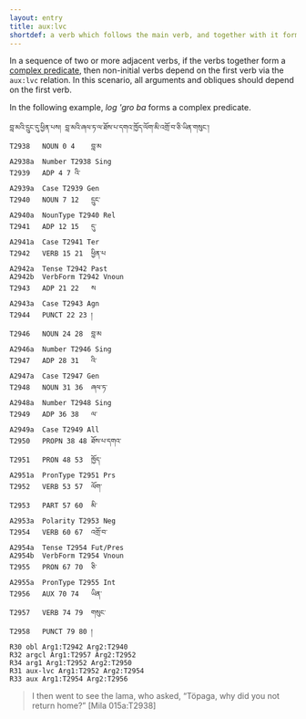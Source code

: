 ```yaml
---
layout: entry
title: aux:lvc
shortdef: a verb which follows the main verb, and together with it forms a complex predicate
---
```

In a sequence of two or more adjacent verbs, if the verbs together form a
[complex predicate](/lim-annodoc/construction/complex-predicates), then non-initial verbs depend on the first verb via
the `aux:lvc` relation. In this scenario, all arguments and obliques should
depend on the first verb.

In the following example, _log 'gro ba_ forms a complex predicate.

~~~ ann
བླ་མའི་དྲུང་དུ་ཕྱིན་པས། བླ་མའི་ཞལ་ཏ་ལ་ཐོས་པ་དགའ་ཁྱོད་ལོག་མི་འགྲོ་བ་ཅི་ཡིན་གསུང་།
T2938	NOUN 0 4	བླ་མ
A2938a	Number T2938 Sing
T2939	ADP 4 7	འི་
A2939a	Case T2939 Gen
T2940	NOUN 7 12	དྲུང་
A2940a	NounType T2940 Rel
T2941	ADP 12 15	དུ་
A2941a	Case T2941 Ter
T2942	VERB 15 21	ཕྱིན་པ
A2942a	Tense T2942 Past
A2942b	VerbForm T2942 Vnoun
T2943	ADP 21 22	ས
A2943a	Case T2943 Agn
T2944	PUNCT 22 23	།
T2946	NOUN 24 28	བླ་མ
A2946a	Number T2946 Sing
T2947	ADP 28 31	འི་
A2947a	Case T2947 Gen
T2948	NOUN 31 36	ཞལ་ཏ་
A2948a	Number T2948 Sing
T2949	ADP 36 38	ལ་
A2949a	Case T2949 All
T2950	PROPN 38 48	ཐོས་པ་དགའ་
T2951	PRON 48 53	ཁྱོད་
A2951a	PronType T2951 Prs
T2952	VERB 53 57	ལོག་
T2953	PART 57 60	མི་
A2953a	Polarity T2953 Neg
T2954	VERB 60 67	འགྲོ་བ་
A2954a	Tense T2954 Fut/Pres
A2954b	VerbForm T2954 Vnoun
T2955	PRON 67 70	ཅི་
A2955a	PronType T2955 Int
T2956	AUX 70 74	ཡིན་
T2957	VERB 74 79	གསུང་
T2958	PUNCT 79 80	།
R30	obl Arg1:T2942 Arg2:T2940
R32	argcl Arg1:T2957 Arg2:T2952
R34	arg1 Arg1:T2952 Arg2:T2950
R31	aux-lvc Arg1:T2952 Arg2:T2954
R33	aux Arg1:T2954 Arg2:T2956
~~~
> I then went to see the lama, who asked, “Töpaga, why did you not return home?” [Mila 015a:T2938]
